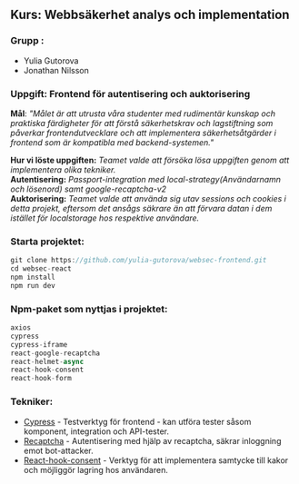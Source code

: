 
## **Kurs**: Webbsäkerhet analys och implementation

### Grupp : 

* Yulia Gutorova
* Jonathan Nilsson   


### Uppgift: Frontend för autentisering och auktorisering

**Mål**: *"Målet är att utrusta våra
studenter med rudimentär kunskap och praktiska färdigheter för att förstå säkerhetskrav och
lagstiftning som påverkar frontendutvecklare och att implementera säkerhetsåtgärder i frontend
som är kompatibla med backend-systemen."*

**Hur vi löste uppgiften:** *Teamet valde att försöka lösa uppgiften genom att implementera olika tekniker.* <br> **Autentisering:** *Passport-integration med local-strategy(Användarnamn och lösenord) samt google-recaptcha-v2*<br>
**Auktorisering:**  *Teamet valde att använda sig utav sessions och cookies i detta projekt, eftersom det ansågs säkrare än att förvara datan i dem istället för localstorage hos respektive användare.*

### Starta projektet:

```js
git clone https://github.com/yulia-gutorova/websec-frontend.git
cd websec-react
npm install
npm run dev
```

### Npm-paket som nyttjas i projektet:
```js
axios
cypress
cypress-iframe
react-google-recaptcha
react-helmet-async
react-hook-consent
react-hook-form
```

### Tekniker:
* [Cypress](https://www.cypress.io) - Testverktyg för frontend - kan utföra tester såsom komponent, integration och API-tester.
* [Recaptcha](https://www.npmjs.com/package/react-google-recaptcha-v2) - Autentisering med hjälp av recaptcha, säkrar inloggning emot bot-attacker.
* [React-hook-consent](https://www.npmjs.com/package/react-hook-consent) - Verktyg för att implementera samtycke till kakor och möjliggör lagring hos användaren.